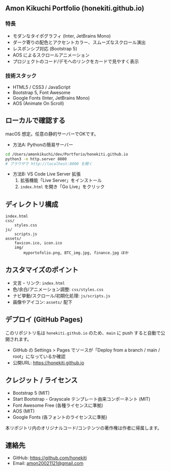 ## Amon Kikuchi Portfolio (honekiti.github.io)

### 特長
- モダンなタイポグラフィ (Inter, JetBrains Mono)
- ダーク寄りの配色とアクセントカラー、スムーズなスクロール演出
- レスポンシブ対応 (Bootstrap 5)
- AOS によるスクロールアニメーション
- プロジェクトのコード/デモへのリンクをカードで見やすく表示

### 技術スタック
- HTML5 / CSS3 / JavaScript
- Bootstrap 5, Font Awesome
- Google Fonts (Inter, JetBrains Mono)
- AOS (Animate On Scroll)

## ローカルで確認する
macOS 想定。任意の静的サーバーでOKです。

- 方法A: Pythonの簡易サーバー
```bash
cd /Users/amonkikuchi/dev/Portforio/honekiti.github.io
python3 -m http.server 8000
# ブラウザで http://localhost:8000 を開く
```

- 方法B: VS Code Live Server 拡張
	1) 拡張機能「Live Server」をインストール
	2) `index.html` を開き「Go Live」をクリック

## ディレクトリ構成
```
index.html
css/
	styles.css
js/
	scripts.js
assets/
	favicon.ico, icon.ico
	img/
		myportofolio.png, BTC_img.jpg, finance.jpg ほか
```

## カスタマイズのポイント
- 文言・リンク: `index.html`
- 色/余白/アニメーション調整: `css/styles.css`
- ナビ挙動/スクロール/初期化処理: `js/scripts.js`
- 画像やアイコン: `assets/` 配下

## デプロイ (GitHub Pages)
このリポジトリ名は `honekiti.github.io` のため、`main` に push すると自動で公開されます。
- GitHub の Settings > Pages でソースが「Deploy from a branch / main / root」になっているか確認
- 公開URL: https://honekiti.github.io

## クレジット / ライセンス
- Bootstrap 5 (MIT)
- Start Bootstrap - Grayscale テンプレート由来コンポーネント (MIT)
- Font Awesome Free (各種ライセンスに準拠)
- AOS (MIT)
- Google Fonts (各フォントのライセンスに準拠)

本リポジトリ内のオリジナルコード/コンテンツの著作権は作者に帰属します。

## 連絡先
- GitHub: https://github.com/honekiti
- Email: amon20021121@gmail.com
